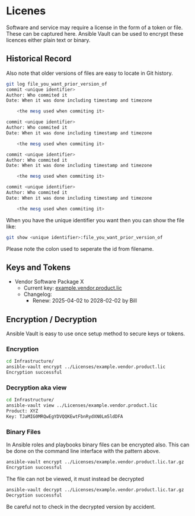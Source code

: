 # Licenes

Software and service may require a license in the form of a token or file.
These can be captured here. Ansible Vault can be used to encrypt these
licences either plain text or binary.

## Historical Record

Also note that older versions of files are easy to locate in Git history.

``` bash
git log file_you_want_prior_version_of
commit <unique identifier>
Author: Who commited it
Date: When it was done including timestamp and timezone

    <the mesg used when commiting it>

commit <unique identifier>
Author: Who commited it
Date: When it was done including timestamp and timezone

    <the mesg used when commiting it>

commit <unique identifier>
Author: Who commited it
Date: When it was done including timestamp and timezone

    <the mesg used when commiting it>

commit <unique identifier>
Author: Who commited it
Date: When it was done including timestamp and timezone

    <the mesg used when commiting it>
```

When you have the unique identifier you want then you can show the file like:

``` bash
git show <unique identifier>:file_you_want_prior_version_of
```

Please note the colon used to seperate the id from filename.

## Keys and Tokens

- Vendor Software Package X
  - Current key: [example.vendor.product.lic](example.vendor.product.lic)
  - Changelog:
    - Renew: 2025-04-02 to 2028-02-02 by Bill

## Encryption / Decryption

Ansible Vault is easy to use once setup method to secure keys or tokens.

### Encryption

```bash
cd Infrastructure/
ansible-vault encrypt ../Licenses/example.vendor.product.lic
Encryption successful
```

### Decryption aka view

```bash
cd Infrastructure/
ansible-vault view ../Licenses/example.vendor.product.lic
Product: XYZ
Key: TJaMIG0MRQwEgYDVQQKEwtFbnRydXN0Lm5ldDFA
```

### Binary Files

In Ansible roles and playbooks binary files can be encrypted also. This can be
done on the command line interface with the pattern above.

```bash
ansible-vault encrypt ../Licenses/example.vendor.product.lic.tar.gz 
Encryption successful
```

The file can not be viewed, it must instead be decrypted

```bash
ansible-vault decrypt ../Licenses/example.vendor.product.lic.tar.gz 
Decryption successful
```

Be careful not to check in the decrypted version by accident.

